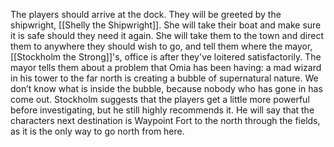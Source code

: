 The players should arrive at the dock. They will be greeted by the shipwright, [[Shelly the Shipwright]]. She will take their boat and make sure it is safe should they need it again. She will take them to the town and direct them to anywhere they should wish to go, and tell them where the mayor, [[Stockholm the Strong]]'s, office is after they've loitered satisfactorily. The mayor tells them about a problem that Omia has been having: a mad wizard in his tower to the far north is creating a bubble of supernatural nature. We don’t know what is inside the bubble, because nobody who has gone in has come out. Stockholm suggests that the players get a little more powerful before investigating, but he still highly recommends it. He will say that the characters next destination is Waypoint Fort to the north through the fields, as it is the only way to go north from here.